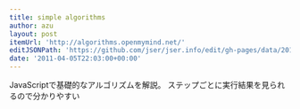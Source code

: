 ```yaml
---
title: simple algorithms
author: azu
layout: post
itemUrl: 'http://algorithms.openmymind.net/'
editJSONPath: 'https://github.com/jser/jser.info/edit/gh-pages/data/2011/04/index.json'
date: '2011-04-05T22:03:00+00:00'
---
```

JavaScriptで基礎的なアルゴリズムを解説。
ステップごとに実行結果を見られるので分かりやすい
